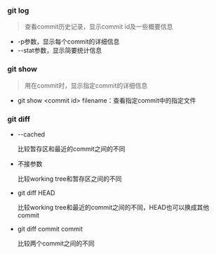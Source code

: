 ### git log

> 查看commit历史记录，显示commit id及一些概要信息

- -p参数，显示每个commit的详细信息
- --stat参数，显示简要统计信息

### git show

> 用在commit时，显示指定commit的详细信息

- git show \<commit id> filename：查看指定commit中的指定文件

### git diff

- --cached

  比较暂存区和最近的commit之间的不同

- 不接参数

  比较working tree和暂存区之间的不同

- git diff HEAD

  比较working tree和最近的commit之间的不同，HEAD也可以换成其他commit

- git diff commit commit

  比较两个commit之间的不同